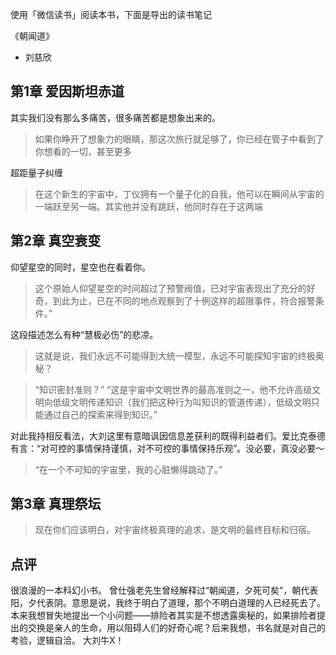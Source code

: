 使用「微信读书」阅读本书，下面是导出的读书笔记

《朝闻道》

- 刘慈欣


## 第1章 爱因斯坦赤道

其实我们没有那么多痛苦，很多痛苦都是想象出来的。
> 如果你睁开了想象力的眼睛，那这次旅行就足够了，你已经在管子中看到了你想看的一切，甚至更多

超距量子纠缠
> 在这个新生的宇宙中，丁仪拥有一个量子化的自我，他可以在瞬间从宇宙的一端跃至另一端。其实他并没有跳跃，他同时存在于这两端


## 第2章 真空衰变

仰望星空的同时，星空也在看着你。
> 这个原始人仰望星空的时间超过了预警阀值，已对宇宙表现出了充分的好奇，到此为止，已在不同的地点观察到了十例这样的超限事件，符合报警条件。”

这段描述怎么有种“慧极必伤”的悲凉。
> 这就是说，我们永远不可能得到大统一模型，永远不可能探知宇宙的终极奥秘？

> “知识密封准则？” 
  “这是宇宙中文明世界的最高准则之一，他不允许高级文明向低级文明传递知识（我们把这种行为叫知识的管道传递），低级文明只能通过自己的探索来得到知识。”

对此我持相反看法，大刘这里有意暗讽因信息差获利的既得利益者们。爱比克泰德有言：“对可控的事情保持谨慎，对不可控的事情保持乐观”。没必要，真没必要～
> “在一个不可知的宇宙里，我的心脏懒得跳动了。”


## 第3章 真理祭坛

> 现在你们应该明白，对宇宙终极真理的追求，是文明的最终目标和归宿。


## 点评

很浪漫的一本科幻小书。
曾仕强老先生曾经解释过“朝闻道，夕死可矣”，朝代表阳，夕代表阴。意思是说，我终于明白了道理，那个不明白道理的人已经死去了。
本来我想冒失地提出一个小问题——排险者其实是不想透露奥秘的，如果排险者提出的交换是亲人的生命，用以阻碍人们的好奇心呢？后来我想，书名就是对自己的考验，逻辑自洽。
大刘牛X！